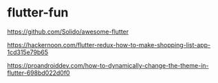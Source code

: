 # flutter-fun

https://github.com/Solido/awesome-flutter 

https://hackernoon.com/flutter-redux-how-to-make-shopping-list-app-1cd315e79b65

https://proandroiddev.com/how-to-dynamically-change-the-theme-in-flutter-698bd022d0f0

